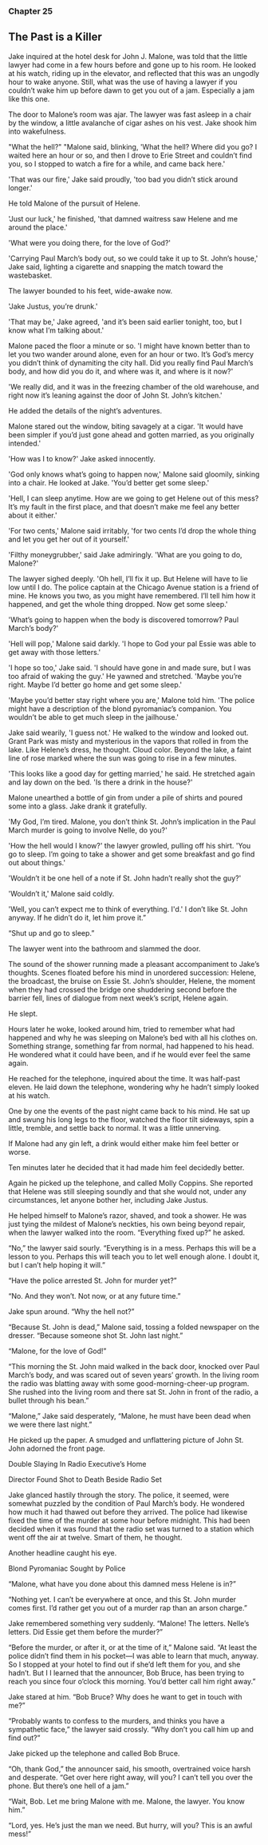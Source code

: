 ### Chapter 25
## The Past is a Killer

Jake inquired at the hotel desk for John J. Malone, was told that the little lawyer had come in a few hours before and gone up to his room. He looked at his watch, riding up in the elevator, and reflected that this was an ungodly hour to wake anyone. Still, what was the use of having a lawyer if you couldn’t wake him up before dawn to get you out of a jam. Especially a jam like this one.

The door to Malone’s room was ajar. The lawyer was fast asleep in a chair by the window, a little avalanche of cigar ashes on his vest. Jake shook him into wakefulness.

"What the hell?"
"Malone said, blinking, 'What the hell? Where did you go? I waited here an hour or so, and then I drove to Erie Street and couldn’t find you, so I stopped to watch a fire for a while, and came back here.'

'That was our fire,' Jake said proudly, 'too bad you didn’t stick around longer.'

He told Malone of the pursuit of Helene.

'Just our luck,' he finished, 'that damned waitress saw Helene and me around the place.'

'What were you doing there, for the love of God?'

'Carrying Paul March’s body out, so we could take it up to St. John’s house,' Jake said, lighting a cigarette and snapping the match toward the wastebasket.

The lawyer bounded to his feet, wide-awake now.

'Jake Justus, you’re drunk.'

'That may be,' Jake agreed, 'and it’s been said earlier tonight, too, but I know what I’m talking about.'

Malone paced the floor a minute or so. 'I might have known better than to let you two wander around alone, even for an hour or two. It’s God’s mercy you didn’t think of dynamiting the city hall. Did you really find Paul March’s body, and how did you do it, and where was it, and where is it now?'

'We really did, and it was in the freezing chamber of the old warehouse, and right now it’s leaning against the door of John St. John’s kitchen.'

He added the details of the night’s adventures.

Malone stared out the window, biting savagely at a cigar. 'It would have been simpler if you’d just gone ahead and gotten married, as you originally intended.'

'How was I to know?' Jake asked innocently.

'God only knows what’s going to happen now,' Malone said gloomily, sinking into a chair. He looked at Jake. 'You’d better get some sleep.'

'Hell, I can sleep anytime. How are we going to get Helene out of this mess? It’s my fault in the first place, and that doesn’t make me feel any better about it either.'

'For two cents,' Malone said irritably, 'for two cents I’d drop the whole thing and let you get her out of it yourself.'

'Filthy moneygrubber,' said Jake admiringly. 'What are you going to do, Malone?'

The lawyer sighed deeply. 'Oh hell, I’ll fix it up. But Helene will have to lie low until I do. The police captain at the Chicago Avenue station is a friend of mine. He knows you two, as you might have remembered. I’ll tell him how it happened, and get the whole thing dropped. Now get some sleep.'

'What’s going to happen when the body is discovered tomorrow? Paul March’s body?'

'Hell will pop,' Malone said darkly. 'I hope to God your pal Essie was able to get away with those letters.'

'I hope so too,' Jake said. 'I should have gone in and made sure, but I was too afraid of waking the guy.' He yawned and stretched. 'Maybe you’re right. Maybe I’d better go home and get some sleep.'

'Maybe you’d better stay right where you are,' Malone told him. 'The police might have a description of the blond pyromaniac’s companion. You wouldn’t be able to get much sleep in the jailhouse.'

Jake said wearily, 'I guess not.' He walked to the window and looked out. Grant Park was misty and mysterious in the vapors that rolled in from the lake. Like Helene’s dress, he thought. Cloud color. Beyond the lake, a faint line of rose marked where the sun was going to rise in a few minutes.

'This looks like a good day for getting married,' he said. He stretched again and lay down on the bed. 'Is there a drink in the house?'

Malone unearthed a bottle of gin from under a pile of shirts and poured some into a glass. Jake drank it gratefully.

'My God, I’m tired. Malone, you don’t think St. John’s implication in the Paul March murder is going to involve Nelle, do you?'

'How the hell would I know?' the lawyer growled, pulling off his shirt. 'You go to sleep. I’m going to take a shower and get some breakfast and go find out about things.'

'Wouldn’t it be one hell of a note if St. John hadn’t really shot the guy?'

'Wouldn’t it,' Malone said coldly.

'Well, you can’t expect me to think of everything. I'd.'
I don’t like St. John anyway. If he didn’t do it, let him prove it.”

“Shut up and go to sleep.”

The lawyer went into the bathroom and slammed the door.

The sound of the shower running made a pleasant accompaniment to Jake’s thoughts. Scenes floated before his mind in unordered succession: Helene, the broadcast, the bruise on Essie St. John’s shoulder, Helene, the moment when they had crossed the bridge one shuddering second before the barrier fell, lines of dialogue from next week’s script, Helene again.

He slept.

Hours later he woke, looked around him, tried to remember what had happened and why he was sleeping on Malone’s bed with all his clothes on. Something strange, something far from normal, had happened to his head. He wondered what it could have been, and if he would ever feel the same again.

He reached for the telephone, inquired about the time. It was half-past eleven. He laid down the telephone, wondering why he hadn’t simply looked at his watch.

One by one the events of the past night came back to his mind. He sat up and swung his long legs to the floor, watched the floor tilt sideways, spin a little, tremble, and settle back to normal. It was a little unnerving.

If Malone had any gin left, a drink would either make him feel better or worse.

Ten minutes later he decided that it had made him feel decidedly better.

Again he picked up the telephone, and called Molly Coppins. She reported that Helene was still sleeping soundly and that she would not, under any circumstances, let anyone bother her, including Jake Justus.

He helped himself to Malone’s razor, shaved, and took a shower. He was just tying the mildest of Malone’s neckties, his own being beyond repair, when the lawyer walked into the room. “Everything fixed up?” he asked.

“No,” the lawyer said sourly. “Everything is in a mess. Perhaps this will be a lesson to you. Perhaps this will teach you to let well enough alone. I doubt it, but I can’t help hoping it will.”

“Have the police arrested St. John for murder yet?”

“No. And they won’t. Not now, or at any future time.”

Jake spun around. “Why the hell not?”

“Because St. John is dead,” Malone said, tossing a folded newspaper on the dresser. “Because someone shot St. John last night.”

“Malone, for the love of God!”

“This morning the St. John maid walked in the back door, knocked over Paul March’s body, and was scared out of seven years’ growth. In the living room the radio was blatting away with some good-morning-cheer-up program. She rushed into the living room and there sat St. John in front of the radio, a bullet through his bean.”

“Malone,” Jake said desperately, “Malone, he must have been dead when we were there last night.”

He picked up the paper. A smudged and unflattering picture of John St. John adorned the front page.

Double Slaying In Radio Executive’s Home

Director Found Shot to Death Beside Radio Set

Jake glanced hastily through the story. The police, it seemed, were somewhat puzzled by the condition of Paul March’s body. He wondered how much it had thawed out before they arrived. The police had likewise fixed the time of the murder at some hour before midnight. This had been decided when it was found that the radio set was turned to a station which went off the air at twelve. Smart of them, he thought.

Another headline caught his eye.

Blond Pyromaniac Sought by Police

“Malone, what have you done about this damned mess Helene is in?”

“Nothing yet. I can’t be everywhere at once, and this St. John murder comes first. I’d rather get you out of a murder rap than an arson charge.”

Jake remembered something very suddenly. “Malone! The letters. Nelle’s letters. Did Essie get them before the murder?”

“Before the murder, or after it, or at the time of it,” Malone said. “At least the police didn’t find them in his pocket—I was able to learn that much, anyway. So I stopped at your hotel to find out if she’d left them for you, and she hadn’t. But I
I learned that the announcer, Bob Bruce, has been trying to reach you since four o’clock this morning. You’d better call him right away.”

Jake stared at him. “Bob Bruce? Why does he want to get in touch with me?”

“Probably wants to confess to the murders, and thinks you have a sympathetic face,” the lawyer said crossly. “Why don’t you call him up and find out?”

Jake picked up the telephone and called Bob Bruce.

“Oh, thank God,” the announcer said, his smooth, overtrained voice harsh and desperate. “Get over here right away, will you? I can’t tell you over the phone. But there’s one hell of a jam.”

“Wait, Bob. Let me bring Malone with me. Malone, the lawyer. You know him.”

“Lord, yes. He’s just the man we need. But hurry, will you? This is an awful mess!”

